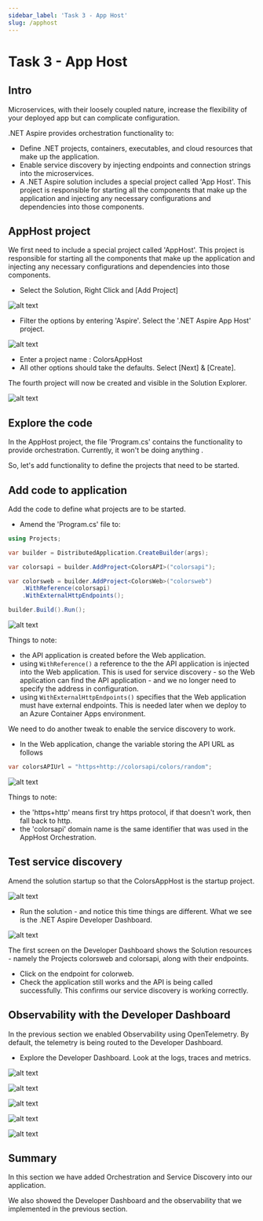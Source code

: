 ```yaml
---
sidebar_label: 'Task 3 - App Host'
slug: /apphost
---
```


# Task 3 - App Host

## Intro

 Microservices, with their loosely coupled nature, increase the flexibility of your deployed app but can complicate configuration.

.NET Aspire provides orchestration functionality to:

- Define .NET projects, containers, executables, and cloud resources that make up the application.
- Enable service discovery by injecting endpoints and connection strings into the microservices.
- A .NET Aspire solution includes a special project called 'App Host'. This project is responsible for starting all the components that make up the application and injecting any necessary configurations and dependencies into those components.

## AppHost project

We first need to include a special project called 'AppHost'.  This project is responsible for starting all the components that make up the application and injecting any necessary configurations and dependencies into those components.

- Select the Solution, Right Click and [Add Project]

![alt text](.\images\task3apphost1.png)

- Filter the options by entering 'Aspire'.  Select the '.NET Aspire App Host' project.

![alt text](.\images\task3apphost2.png)

- Enter a project name :  ColorsAppHost
- All other options should take the defaults.  Select [Next] &  [Create].

The fourth project will now be created and visible in the Solution Explorer.

![alt text](.\images\task3apphost3.png)

## Explore the code

In the AppHost project, the file 'Program.cs' contains the functionality to provide orchestration. Currently, it won't be doing anything .

So, let's add functionality to define the projects that need to be started.

## Add code to application

Add the code to define what projects are to be started.

- Amend the 'Program.cs' file to:

```C#
using Projects;

var builder = DistributedApplication.CreateBuilder(args);

var colorsapi = builder.AddProject<ColorsAPI>("colorsapi");

var colorsweb = builder.AddProject<ColorsWeb>("colorsweb")
    .WithReference(colorsapi)
    .WithExternalHttpEndpoints();

builder.Build().Run();
```

![alt text](.\images\task3apphost4.png)

Things to note:

- the API application is created before the Web application.
- using `WithReference()` a reference to the the API application is injected into the Web application.  This is used for service discovery - so the Web application can find the API application - and we no longer need to specify the address in configuration.
- using `WithExternalHttpEndpoints()` specifies that the Web application must have external endpoints.  This is needed later when we deploy to an Azure Container Apps environment.

We need to do another tweak to enable the service discovery to work.

- In the Web application, change the variable storing the API URL as follows

```c#
var colorsAPIUrl = "https+http://colorsapi/colors/random";  
```

![alt text](.\images\task3apphost5.png)

Things to note:

- the 'https+http' means first try https protocol, if that doesn't work, then fall back to http.
- the 'colorsapi' domain name is the same identifier that was used in the AppHost Orchestration.

## Test service discovery

Amend the solution startup so that the ColorsAppHost is the startup project.

![alt text](.\images\task3apphost6.png)

- Run the solution - and notice this time things are different.  What we see is the .NET Aspire Developer Dashboard.

![alt text](.\images\task3apphost7.png)

The first screen on the Developer Dashboard shows the Solution resources - namely the Projects colorsweb and colorsapi, along with their endpoints.

- Click on the endpoint for colorweb.
- Check the application still works and the API is being called successfully.  This confirms our service discovery is working correctly.

## Observability with the Developer Dashboard

In the previous section we enabled Observability using OpenTelemetry.  By default, the telemetry is being routed to the Developer Dashboard.

- Explore the Developer Dashboard.   Look at the logs, traces and metrics.

![alt text](.\images\task3apphost8.png)

![alt text](.\images\task3apphost9.png)

![alt text](.\images\task3apphost10.png)

![alt text](.\images\task3apphost11.png)

![alt text](.\images\task3apphost12.png)

## Summary

In this section we have added Orchestration and Service Discovery into our application.

We also showed the Developer Dashboard and the observability that we implemented in the previous section.
